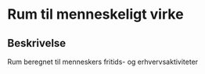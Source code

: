# Rum til menneskeligt virke

## Beskrivelse

Rum beregnet til menneskers fritids- og erhvervsaktiviteter
